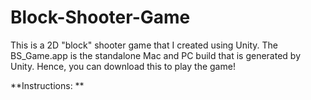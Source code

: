 # Block-Shooter-Game
This is a 2D "block" shooter game that I created using Unity. The BS_Game.app is the standalone Mac and PC build that is generated by Unity. Hence, you can download this to play the game!

**Instructions: **
